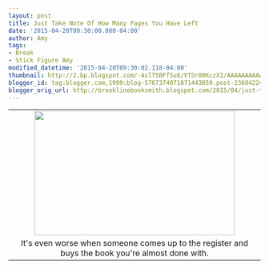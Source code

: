 ```yaml
---
layout: post
title: Just Take Note Of How Many Pages You Have Left
date: '2015-04-20T09:30:00.000-04:00'
author: Amy
tags:
- Break
- Stick Figure Amy
modified_datetime: '2015-04-20T09:30:02.118-04:00'
thumbnail: http://2.bp.blogspot.com/-AslT5BFfSu8/VTSr80KczXI/AAAAAAAAAwg/3jX-LxQkWnI/s72-c/Break.jpg
blogger_id: tag:blogger.com,1999:blog-5767374071871443859.post-2360422460637704408
blogger_orig_url: http://brooklinebooksmith.blogspot.com/2015/04/just-take-note-of-how-many-pages-you.html
---
```


<table align="center" cellpadding="0" cellspacing="0" class="tr-caption-container" style="margin-left: auto; margin-right: auto; text-align: center;"><tbody><tr><td style="text-align: center;"><a href="http://2.bp.blogspot.com/-AslT5BFfSu8/VTSr80KczXI/AAAAAAAAAwg/3jX-LxQkWnI/s1600/Break.jpg" imageanchor="1" style="margin-left: auto; margin-right: auto;"><img border="0" src="http://2.bp.blogspot.com/-AslT5BFfSu8/VTSr80KczXI/AAAAAAAAAwg/3jX-LxQkWnI/s1600/Break.jpg" height="248" width="400" /></a></td></tr><tr><td class="tr-caption" style="text-align: center;">It's even worse when someone comes up to the register and buys the book you're almost done with.</td></tr></tbody></table><br />